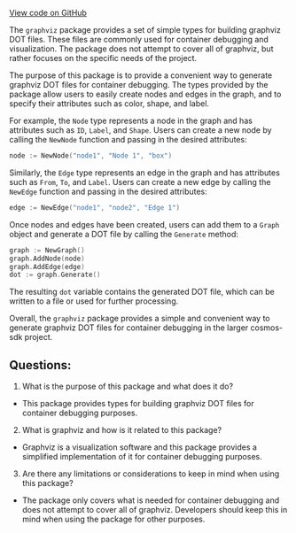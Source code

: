 [View code on GitHub](https://github.com/cosmos/cosmos-sdk/blob/main/depinject/internal/graphviz/docs.go)

The `graphviz` package provides a set of simple types for building graphviz DOT files. These files are commonly used for container debugging and visualization. The package does not attempt to cover all of graphviz, but rather focuses on the specific needs of the project.

The purpose of this package is to provide a convenient way to generate graphviz DOT files for container debugging. The types provided by the package allow users to easily create nodes and edges in the graph, and to specify their attributes such as color, shape, and label.

For example, the `Node` type represents a node in the graph and has attributes such as `ID`, `Label`, and `Shape`. Users can create a new node by calling the `NewNode` function and passing in the desired attributes:

```go
node := NewNode("node1", "Node 1", "box")
```

Similarly, the `Edge` type represents an edge in the graph and has attributes such as `From`, `To`, and `Label`. Users can create a new edge by calling the `NewEdge` function and passing in the desired attributes:

```go
edge := NewEdge("node1", "node2", "Edge 1")
```

Once nodes and edges have been created, users can add them to a `Graph` object and generate a DOT file by calling the `Generate` method:

```go
graph := NewGraph()
graph.AddNode(node)
graph.AddEdge(edge)
dot := graph.Generate()
```

The resulting `dot` variable contains the generated DOT file, which can be written to a file or used for further processing.

Overall, the `graphviz` package provides a simple and convenient way to generate graphviz DOT files for container debugging in the larger cosmos-sdk project.
## Questions: 
 1. What is the purpose of this package and what does it do?
- This package provides types for building graphviz DOT files for container debugging purposes.

2. What is graphviz and how is it related to this package?
- Graphviz is a visualization software and this package provides a simplified implementation of it for container debugging purposes.

3. Are there any limitations or considerations to keep in mind when using this package?
- The package only covers what is needed for container debugging and does not attempt to cover all of graphviz. Developers should keep this in mind when using the package for other purposes.